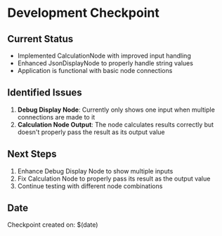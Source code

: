 # Development Checkpoint

## Current Status
- Implemented CalculationNode with improved input handling
- Enhanced JsonDisplayNode to properly handle string values
- Application is functional with basic node connections

## Identified Issues
1. **Debug Display Node**: Currently only shows one input when multiple connections are made to it
2. **Calculation Node Output**: The node calculates results correctly but doesn't properly pass the result as its output value

## Next Steps
1. Enhance Debug Display Node to show multiple inputs
2. Fix Calculation Node to properly pass its result as the output value
3. Continue testing with different node combinations

## Date
Checkpoint created on: $(date) 